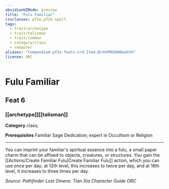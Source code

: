 ```yaml
---
obsidianUIMode: preview
title: "Fulu Familiar"
cssclasses: pf2e,pf2e-spell
tags:
  - trait/archetype
  - trait/talisman
  - trait/common
  - category/class
  - remaster
aliases: "Compendium.pf2e.feats-srd.Item.BcYmYMUU8HDwGthh"
license: ORC
---
```

# Fulu Familiar
## Feat 6
### [[archetype]][[talisman]]

**Category** class; 



**Prerequisites** Familiar Sage Dedication; expert in Occultismor Religion
* * *
You can imprint your familiar's spiritual essence into a fulu, a small paper charm that can be affixed to objects, creatures, or structures. You gain the [[Actions/Create Familiar Fulu|Create Familiar Fulu]] action, which you can use once per day; at 12th level, this increases to twice per day, and at 18th level, it increases to three times per day.

*Source: Pathfinder Lost Omens: Tian Xia Character Guide*
*ORC*